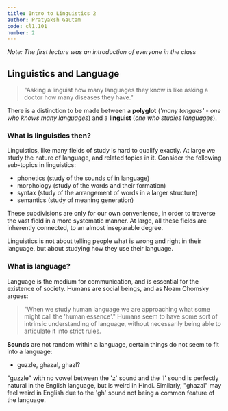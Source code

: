 ```yaml
---
title: Intro to Linguistics 2
author: Pratyaksh Gautam
code: cl1.101
number: 2
---
```


*Note: The first lecture was an introduction of everyone in the class*

## Linguistics and Language
> "Asking a linguist how many languages they know is like asking a doctor how many diseases they have."

There is a distinction to be made between a **polyglot** (*'many tongues' - one who knows many languages*) and a **linguist** (*one who studies languages*).

### What is linguistics then?
Linguistics, like many fields of study is hard to qualify exactly. At large we study the nature of language, and related topics in it.
Consider the following sub-topics in linguistics:
- phonetics (study of the sounds of in language)
- morphology (study of the words and their formation)
- syntax (study of the arrangement of words in a larger structure)
- semantics (study of meaning generation)

These subdivisions are only for our own convenience, in order to traverse the vast field in a more systematic manner.
At large, all these fields are inherently connected, to an almost inseparable degree.

Linguistics is not about telling people what is wrong and right in their language, but about studying how they use their language.

### What is language?
Language is the medium for communication, and is essential for the existence of society. Humans are social beings, and as Noam Chomsky argues:
> "When we study human language we are approaching what some might call the 'human essence'."
Humans seem to have some sort of intrinsic understanding of language, without necessarily being able to articulate it into strict rules.

**Sounds** are not random within a language, certain things do not seem to fit into a language:
- guzzle, ghazal, ghazl?

"guzzle" with no vowel between the 'z' sound and the 'l' sound is perfectly natural in the English language, but is weird in Hindi.
Similarly, "ghazal" may feel weird in English due to the 'gh' sound not being a common feature of the language.
